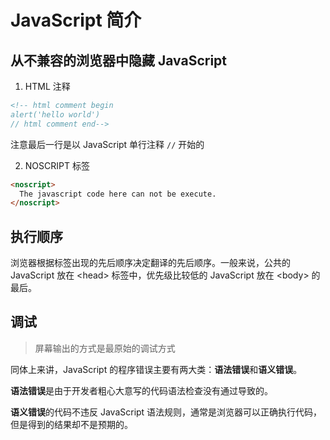 # JavaScript 简介

## 从不兼容的浏览器中隐藏 JavaScript

1. HTML 注释

```html
<!-- html comment begin
alert('hello world')
// html comment end-->
```

注意最后一行是以 JavaScript 单行注释 `//` 开始的

2. NOSCRIPT 标签

```html
<noscript>
  The javascript code here can not be execute.
</noscript>
```

## 执行顺序

浏览器根据标签出现的先后顺序决定翻译的先后顺序。一般来说，公共的 JavaScript 放在 \<head\> 标签中，优先级比较低的 JavaScript 放在 \<body\> 的最后。

## 调试

> 屏幕输出的方式是最原始的调试方式

同体上来讲，JavaScript 的程序错误主要有两大类：**语法错误**和**语义错误**。

**语法错误**是由于开发者粗心大意写的代码语法检查没有通过导致的。

**语义错误**的代码不违反 JavaScript 语法规则，通常是浏览器可以正确执行代码，但是得到的结果却不是预期的。
